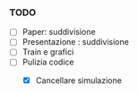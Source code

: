 ### TODO
- [ ] Paper: suddivisione 
- [ ] Presentazione : suddivisione
- [ ] Train e grafici 
- [ ] Pulizia codice
    - [X] Cancellare simulazione

